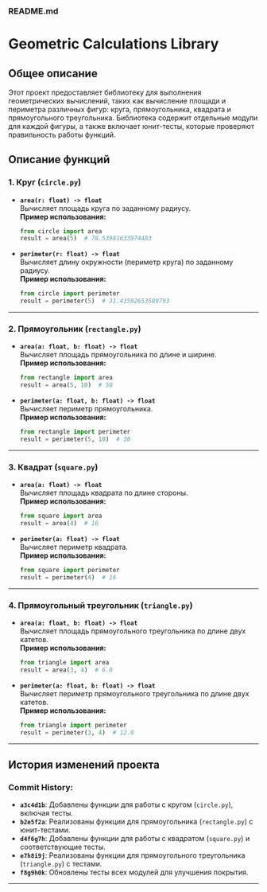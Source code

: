 ### **README.md**


# Geometric Calculations Library

## Общее описание
Этот проект предоставляет библиотеку для выполнения геометрических вычислений, таких как вычисление площади и периметра различных фигур: круга, прямоугольника, квадрата и прямоугольного треугольника. Библиотека содержит отдельные модули для каждой фигуры, а также включает юнит-тесты, которые проверяют правильность работы функций.

## Описание функций

### 1. **Круг (`circle.py`)**
- **`area(r: float) -> float`**  
  Вычисляет площадь круга по заданному радиусу.  
  **Пример использования:**
  ```python
  from circle import area
  result = area(5)  # 78.53981633974483
  
- **`perimeter(r: float) -> float`**  
  Вычисляет длину окружности (периметр круга) по заданному радиусу.  
  **Пример использования:**
  ```python
  from circle import perimeter
  result = perimeter(5)  # 31.41592653589793
  ```

---

### 2. **Прямоугольник (`rectangle.py`)**
- **`area(a: float, b: float) -> float`**  
  Вычисляет площадь прямоугольника по длине и ширине.  
  **Пример использования:**
  ```python
  from rectangle import area
  result = area(5, 10)  # 50
  ```

- **`perimeter(a: float, b: float) -> float`**  
  Вычисляет периметр прямоугольника.  
  **Пример использования:**
  ```python
  from rectangle import perimeter
  result = perimeter(5, 10)  # 30
  ```

---

### 3. **Квадрат (`square.py`)**
- **`area(a: float) -> float`**  
  Вычисляет площадь квадрата по длине стороны.  
  **Пример использования:**
  ```python
  from square import area
  result = area(4)  # 16
  ```

- **`perimeter(a: float) -> float`**  
  Вычисляет периметр квадрата.  
  **Пример использования:**
  ```python
  from square import perimeter
  result = perimeter(4)  # 16
  ```

---

### 4. **Прямоугольный треугольник (`triangle.py`)**
- **`area(a: float, b: float) -> float`**  
  Вычисляет площадь прямоугольного треугольника по длине двух катетов.  
  **Пример использования:**
  ```python
  from triangle import area
  result = area(3, 4)  # 6.0
  ```

- **`perimeter(a: float, b: float) -> float`**  
  Вычисляет периметр прямоугольного треугольника по длине двух катетов.  
  **Пример использования:**
  ```python
  from triangle import perimeter
  result = perimeter(3, 4)  # 12.0
  ```

---

## История изменений проекта

### Commit History:
- **`a3c4d1b`**: Добавлены функции для работы с кругом (`circle.py`), включая тесты.
- **`b2e5f2a`**: Реализованы функции для прямоугольника (`rectangle.py`) с юнит-тестами.
- **`d4f6g7h`**: Добавлены функции для работы с квадратом (`square.py`) и соответствующие тесты.
- **`e7h8i9j`**: Реализованы функции для прямоугольного треугольника (`triangle.py`) с тестами.
- **`f8g9h0k`**: Обновлены тесты всех модулей для улучшения покрытия.

---
